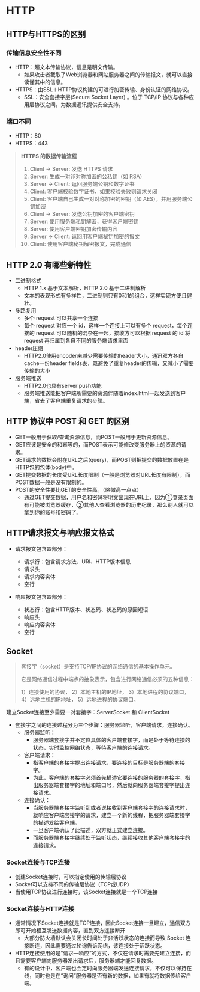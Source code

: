 # HTTP

## HTTP与HTTPS的区别

### 传输信息安全性不同

- HTTP：超文本传输协议，信息是明文传输。
	- 如果攻击者截取了Web浏览器和网站服务器之间的传输报文，就可以直接读懂其中的信息。
- HTTPS：由SSL＋HTTP协议构建的可进行加密传输、身份认证的网络协议。
	- SSL：安全套接字层(Secure Socket Layer) 。位于 TCP/IP 协议与各种应用层协议之间，为数据通讯提供安全支持。

### 端口不同

- HTTP：80
- HTTPS：443

> **HTTPS 的数据传输流程**
> 
> 1. Client -> Server: 发送 HTTPS 请求
> 2. Server: 生成一对非对称加密的公私钥（如 RSA）
> 3. Server -> Client: 返回服务端公钥和数字证书
> 4. Client: 客户端校验数字证书，如果校验失败则请求关闭
> 5. Client: 客户端自己生成一对对称加密的密钥（如 AES），并用服务端公钥加密
> 6. Client -> Server: 发送公钥加密的客户端密钥
> 7. Server: 使用服务端私钥解密，获得客户端密钥
> 8. Server: 使用客户端密钥加密传输内容
> 9. Server -> Client: 返回用客户端秘钥加密的报文
> 10. Client: 使用客户端秘钥解密报文，完成通信

## HTTP 2.0 有哪些新特性

- 二进制格式
	- HTTP 1.x 基于文本解析，HTTP 2.0 基于二进制解析
	- 文本的表现形式有多样性，二进制则只有0和1的组合，这样实现方便且健壮。
- 多路复用
	- 多个 request 可以共享一个连接
	- 每个 request 对应一个 id，这样一个连接上可以有多个 request，每个连接的 request 可以随机的混杂在一起，接收方可以根据 request 的 id 将 request 再归属到各自不同的服务端请求里面
- header压缩
	- HTTP2.0使用encoder来减少需要传输的header大小，通讯双方各自cache一份header fields表，既避免了重复header的传输，又减小了需要传输的大小
- 服务端推送
	- HTTP2.0也具有server push功能
	- 服务端推送能把客户端所需要的资源伴随着index.html一起发送到客户端，省去了客户端重复请求的步骤。

## HTTP 协议中 POST 和 GET 的区别

- GET一般用于获取/查询资源信息，而POST一般用于更新资源信息。
- GET应该是安全的和幂等的，而POST表示可能修改变服务器上的资源的请求。
- GET请求的数据会附在URL之后(query)，而POST则把提交的数据放置在是HTTP包的包体(body)中。
- GET提交数据的长度受URL长度限制（一般是浏览器对URL长度有限制），而POST数据一般是没有限制的。
- POST的安全性要比GET的安全性高。（略微高一点点）
	- 通过GET提交数据，用户名和密码将明文出现在URL上，因为①登录页面有可能被浏览器缓存，②其他人查看浏览器的历史纪录，那么别人就可以拿到你的账号和密码了。

## HTTP请求报文与响应报文格式

- 请求报文包含四部分：
	- 请求行：包含请求方法、URI、HTTP版本信息
	- 请求头
	- 请求内容实体
	- 空行

- 响应报文包含四部分：
	- 状态行：包含HTTP版本、状态码、状态码的原因短语
	- 响应头
	- 响应内容实体
	- 空行

## Socket 

> 套接字（socket）是支持TCP/IP协议的网络通信的基本操作单元。
> 
> 它是网络通信过程中端点的抽象表示，包含进行网络通信必须的五种信息：
> 
> 1）连接使用的协议，
> 2）本地主机的IP地址，
> 3）本地进程的协议端口，
> 4）远地主机的IP地址，
> 5）远地进程的协议端口。

建立Socket连接至少需要一对套接字：ServerSocket 和 ClientSocket

- 套接字之间的连接过程分为三个步骤：服务器监听，客户端请求，连接确认。
	- 服务器监听：
		- 服务器端套接字并不定位具体的客户端套接字，而是处于等待连接的状态，实时监控网络状态，等待客户端的连接请求。 
	- 客户端请求：
		- 指客户端的套接字提出连接请求，要连接的目标是服务器端的套接字。
		- 为此，客户端的套接字必须首先描述它要连接的服务器的套接字，指出服务器端套接字的地址和端口号，然后就向服务器端套接字提出连接请求。
	- 连接确认：
		- 当服务器端套接字监听到或者说接收到客户端套接字的连接请求时，就响应客户端套接字的请求，建立一个新的线程，把服务器端套接字的描述发给客户端。
		- 一旦客户端确认了此描述，双方就正式建立连接。
		- 而服务器端套接字继续处于监听状态，继续接收其他客户端套接字的连接请求。

### Socket连接与TCP连接

- 创建Socket连接时，可以指定使用的传输层协议
- Socket可以支持不同的传输层协议（TCP或UDP）
- 当使用TCP协议进行连接时，该Socket连接就是一个TCP连接

### Socket连接与HTTP连接

- 通常情况下Socket连接就是TCP连接，因此Socket连接一旦建立，通信双方即可开始相互发送数据内容，直到双方连接断开
	- 大部分防火墙默认会关闭长时间处于非活跃状态的连接而导致 Socket 连接断连，因此需要通过轮询告诉网络，该连接处于活跃状态。
- HTTP连接使用的是“请求—响应”的方式，不仅在请求时需要先建立连接，而且需要客户端向服务器发出请求后，服务器端才能回复数据。
	- 有的设计中，客户端也会定时向服务器端发送连接请求，不仅可以保持在线，同时也是在“询问”服务器是否有新的数据，如果有就将数据传给客户端。 